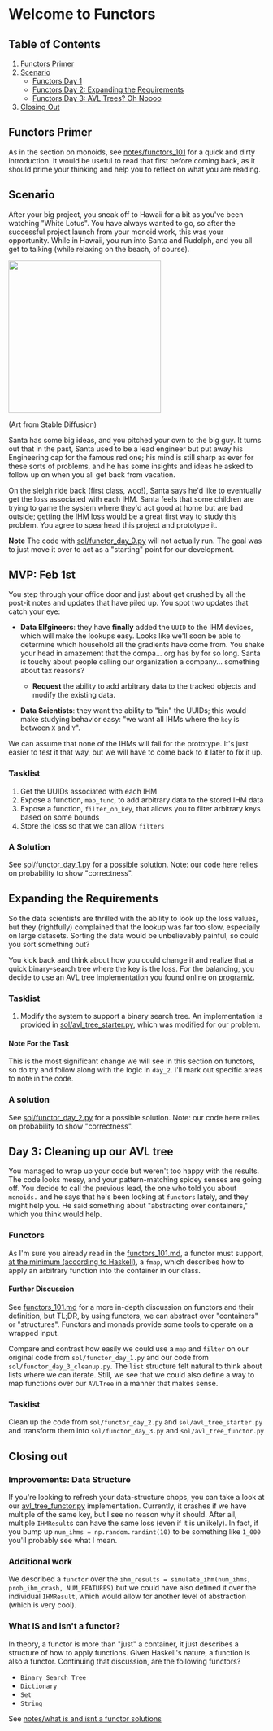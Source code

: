 # Welcome to Functors

## Table of Contents

1) [Functors Primer](#functors-primer)
2) [Scenario](#scenario)
    - [Functors Day 1](#mvp--feb-1st)
    - [Functors Day 2: Expanding the Requirements](#expanding-the-requirements)
    - [Functors Day 3: AVL Trees? Oh Noooo](#day-3--cleaning-up-our-avl-tree)
3) [Closing Out](#closing-out)

## Functors Primer

As in the section on monoids, see [notes/functors_101](notes/functors_101.md) for a quick and dirty introduction. It
would be useful to read that first before coming back, as
it should prime
your thinking and help you to reflect on what you are reading.

## Scenario

After your big project, you sneak off to Hawaii for a bit as you've been watching "White Lotus". You have always
wanted to go, so after the successful project launch from your monoid work, this was your opportunity. While in Hawaii,
you
run into Santa and Rudolph, and you all get to talking (while relaxing on the
beach, of course).

<img height="300" src="../assets/santa_elf_beach.jpg" width="300"/> 

(Art from Stable Diffusion)

Santa has some big ideas, and you pitched your own to the big guy. It turns out that in the past, Santa used to be a
lead engineer but put away his Engineering cap for the famous red one; his mind is still sharp as ever for these sorts
of problems, and he has some insights and ideas he asked to follow up on when you all get back from vacation.

On the sleigh ride back (first class, woo!), Santa says he'd like to eventually get the loss associated
with each IHM. Santa feels that
some children are trying to game the system where they'd act good at home but are bad outside; getting the IHM loss
would be a great first way to study this problem. You agree to spearhead this project and prototype it.

**Note** The code with [sol/functor_day_0.py](sol/functor_day_0.py) will not actually run. The goal was to just move it
over to act as a "starting" point for our development.

## MVP: Feb 1st

You step through your office door and just about get crushed by all the post-it notes and updates that have piled up.
You spot
two updates that catch your eye:

- **Data Elfgineers**: they have **finally** added the `UUID` to the IHM devices, which will make the lookups easy.
  Looks like we'll soon be able to determine which household all the gradients have come from. You shake your head in
  amazement that the compa... org has by for so long. Santa is touchy about people calling our organization a company...
  something about tax reasons?
    - **Request** the ability to add arbitrary data to the tracked objects and modify the existing data.

- **Data Scientists**: they want the ability to "bin" the UUIDs; this would make studying behavior easy: "we want all
  IHMs where the `key` is between `X` and `Y`".

We can assume that none of the IHMs will fail for the prototype. It's just easier to test it that way, but we will have
to come back to it later to fix it up.

### Tasklist

1) Get the UUIDs associated with each IHM
2) Expose a function, `map_func`, to add arbitrary data to the stored IHM data
3) Expose a function, `filter_on_key`, that allows you to filter arbitrary keys based on some bounds
4) Store the loss so that we can allow `filters`

### A Solution

See [sol/functor_day_1.py](sol/functor_day_1.py) for a possible solution. Note: our code here relies on probability
to show "correctness".

## Expanding the Requirements

So the data scientists are thrilled with the ability to look up the loss values, but they (rightfully) complained
that the lookup was far too slow, especially on large datasets. Sorting the data would be unbelievably painful, so could
you sort something out?

You kick back and think about how you could change it and realize that a quick binary-search tree where the key is the
loss. For the balancing, you decide to use an AVL tree implementation you found online
on [programiz](https://www.programiz.com/dsa/avl-tree).

### Tasklist

1) Modify the system to support a binary search tree. An implementation is provided
   in [sol/avl_tree_starter.py](sol/avl_tree_starter.py), which was modified
   for our problem.

#### Note For the Task

This is the most significant change we will see in this section on functors, so do try and follow along with the logic
in `day_2`. I'll mark out specific areas to note in the code.

### A solution

See [sol/functor_day_2.py](sol/functor_day_2.py) for a possible solution. Note: our code here relies on probability
to show "correctness".

## Day 3: Cleaning up our AVL tree

You managed to wrap up your code but weren't too happy with the results. The code looks messy, and your
pattern-matching spidey senses are going off. You decide to call the previous lead, the one who told you
about `monoids.`
and he says that he's been looking at `functors` lately, and they might help you. He said something about "abstracting
over containers," which you think would help.

### Functors

As I'm sure you already read in the [functors_101.md](notes/functors_101.md), a functor must
support, [at the minimum (according to Haskell)](https://wiki.haskell.org/Functor#Syntax), a `fmap`,
which describes how to apply an arbitrary function into the container in our class.

#### Further Discussion

See [functors_101.md](functors_101.md) for a more in-depth discussion on functors and their definition, but TL;DR, by
using functors, we can
abstract over "containers" or "structures". Functors and monads provide some tools to operate on a wrapped input.

Compare and contrast how easily we could use a `map` and `filter` on our original code from `sol/functor_day_1.py` and
our code from `sol/functor_day_3_cleanup.py`. The `list` structure
felt natural to think about lists where we can iterate. Still, we see that we could also define a way to map functions
over our `AVLTree` in a manner that makes sense.

### Tasklist

Clean up the code from `sol/functor_day_2.py` and `sol/avl_tree_starter.py` and transform them
into `sol/functor_day_3.py` and `sol/avl_tree_functor.py`

## Closing out

### Improvements: Data Structure

If you're looking to refresh your data-structure chops, you can take a look at
our [avl_tree_functor.py](sol/avl_tree_functor.py) implementation. Currently,
it crashes if we have multiple of the same key, but I see no reason why it should. After all, multiple `IHMResult`s can
have the same loss (even if it is unlikely). In fact, if you bump up `num_ihms = np.random.randint(10)` to be something like `1_000` you'll probably see what I mean.

### Additional work

We described a `functor` over the `ihm_results = simulate_ihm(num_ihms, prob_ihm_crash, NUM_FEATURES)` but we could have also defined it over
the individual `IHMResult`, which would allow for another level of abstraction (which is very cool).

### What IS and isn't a functor?

In theory, a functor is more than "just" a container, it just describes a structure of how to apply functions. Given Haskell's nature, a function 
is also a functor. Continuing that discussion, are the following functors?

- `Binary Search Tree`
- `Dictionary`
- `Set`
- `String`

See [notes/what is and isnt a functor solutions](notes/what_is_isnt_functor_solutions.md)